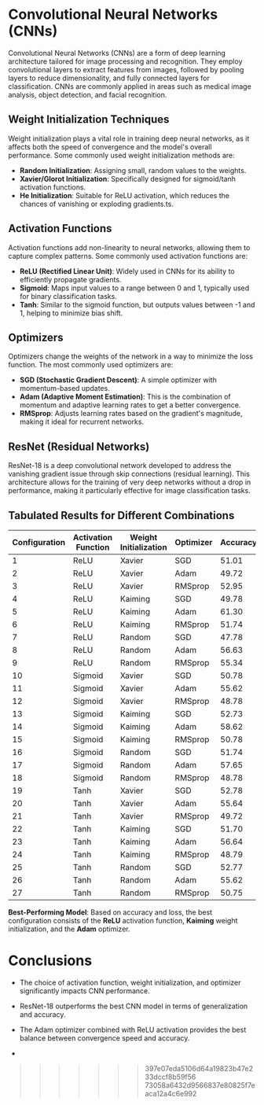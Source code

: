 # Convolutional Neural Networks (CNNs)

Convolutional Neural Networks (CNNs) are a form of deep learning architecture tailored for image processing and recognition. They employ convolutional layers to extract features from images, followed by pooling layers to reduce dimensionality, and fully connected layers for classification. CNNs are commonly applied in areas such as medical image analysis, object detection, and facial recognition.

## Weight Initialization Techniques

Weight initialization plays a vital role in training deep neural networks, as it affects both the speed of convergence and the model's overall performance. Some commonly used weight initialization methods are:

- **Random Initialization**: Assigning small, random values to the weights.
- **Xavier/Glorot Initialization**: Specifically designed for sigmoid/tanh activation functions.
- **He Initialization**: Suitable for ReLU activation, which reduces the chances of vanishing or exploding gradients.ts.

## Activation Functions

Activation functions add non-linearity to neural networks, allowing them to capture complex patterns. Some commonly used activation functions are:

- **ReLU (Rectified Linear Unit)**: Widely used in CNNs for its ability to efficiently propagate gradients.
- **Sigmoid**:  Maps input values to a range between 0 and 1, typically used for binary classification tasks.
- **Tanh**: Similar to the sigmoid function, but outputs values between -1 and 1, helping to minimize bias shift.

## Optimizers

Optimizers change the weights of the network in a way to minimize the loss function. The most commonly used optimizers are:

- **SGD (Stochastic Gradient Descent)**: A simple optimizer with momentum-based updates.
- **Adam (Adaptive Moment Estimation)**: This is the combination of momentum and adaptive learning rates to get a better convergence.
- **RMSprop**: Adjusts learning rates based on the gradient's magnitude, making it ideal for recurrent networks.

## ResNet (Residual Networks)

ResNet-18 is a deep convolutional network developed to address the vanishing gradient issue through skip connections (residual learning). This architecture allows for the training of very deep networks without a drop in performance, making it particularly effective for image classification tasks.

## Tabulated Results for Different Combinations

| Configuration | Activation Function | Weight Initialization | Optimizer | Accuracy | Loss |
| ------------- | ------------------- | --------------------- | --------- | -------- | ---- |
| 1             | ReLU                | Xavier                | SGD       | 51.01    | 0.70 |
| 2             | ReLU                | Xavier                | Adam      | 49.72    | 0.66 |
| 3             | ReLU                | Xavier                | RMSprop   | 52.95    | 0.65 |
| 4             | ReLU                | Kaiming               | SGD       | 49.78    | 0.75 |
| 5             | ReLU                | Kaiming               | Adam      | 61.30    | 0.62 |
| 6             | ReLU                | Kaiming               | RMSprop   | 51.74    | 0.68 |
| 7             | ReLU                | Random                | SGD       | 47.78    | 0.69 |
| 8             | ReLU                | Random                | Adam      | 56.63    | 0.69 |
| 9             | ReLU                | Random                | RMSprop   | 55.34    | 0.72 |
| 10            | Sigmoid             | Xavier                | SGD       | 50.78    | 0.71 |
| 11            | Sigmoid             | Xavier                | Adam      | 55.62    | 0.63 |
| 12            | Sigmoid             | Xavier                | RMSprop   | 48.78    | 0.70 |
| 13            | Sigmoid             | Kaiming               | SGD       | 52.73    | 0.69 |
| 14            | Sigmoid             | Kaiming               | Adam      | 58.62    | 0.69 |
| 15            | Sigmoid             | Kaiming               | RMSprop   | 50.78    | 0.70 |
| 16            | Sigmoid             | Random                | SGD       | 51.74    | 0.67 |
| 17            | Sigmoid             | Random                | Adam      | 57.65    | 0.68 |
| 18            | Sigmoid             | Random                | RMSprop   | 48.78    | 0.66 |
| 19            | Tanh                | Xavier                | SGD       | 52.78    | 0.65 |
| 20            | Tanh                | Xavier                | Adam      | 55.64    | 0.69 |
| 21            | Tanh                | Xavier                | RMSprop   | 49.72    | 0.64 |
| 22            | Tanh                | Kaiming               | SGD       | 51.70    | 0.71 |
| 23            | Tanh                | Kaiming               | Adam      | 56.64    | 0.63 |
| 24            | Tanh                | Kaiming               | RMSprop   | 48.79    | 0.69 |
| 25            | Tanh                | Random                | SGD       | 52.77    | 0.65 |
| 26            | Tanh                | Random                | Adam      | 55.62    | 0.69 |
| 27            | Tanh                | Random                | RMSprop   | 50.75    | 0.70 |

**Best-Performing Model**: Based on accuracy and loss, the best configuration consists of the **ReLU** activation function, **Kaiming** weight initialization, and the **Adam** optimizer.

# Conclusions

- The choice of activation function, weight initialization, and optimizer significantly impacts CNN performance.
- ResNet-18 outperforms the best CNN model in terms of generalization and accuracy.
- The Adam optimizer combined with ReLU activation provides the best balance between convergence speed and accuracy.

-

>>>>>>> 397e07eda5106d64a19823b47e233dccf8b59f56
>>>>>>> 73058a6432d9566837e80825f7eaca12a4c6e992
